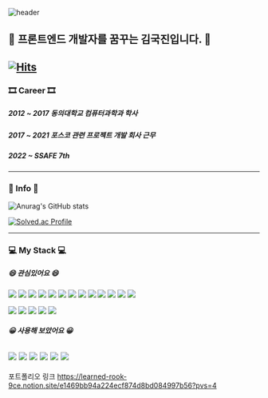 ![header](https://capsule-render.vercel.app/api?type=waving&color=auto&height=300&section=header&text=KukJinKim%20GitHub&fontSize=70)  
 ## 🌱 프론트엔드 개발자를 꿈꾸는 김국진입니다. 🌱
[![Hits](https://hits.seeyoufarm.com/api/count/incr/badge.svg?url=https%3A%2F%2Fgithub.com%2FKukJinKim0211&count_bg=%239AE77F&title_bg=%235FC056&icon=&icon_color=%23E7E7E7&title=hits&edge_flat=false)](https://hits.seeyoufarm.com)
 --------
 ### 🎞 Career 🎞
 ##### 2012 ~ 2017 동의대학교 컴퓨터과학과 학사
 
 ##### 2017 ~ 2021 포스코 관련 프로젝트 개발 회사 근무
 
 ##### 2022 ~ SSAFE 7th
 -----
 ### 📃 Info 📃
 ![Anurag's GitHub stats](https://github-readme-stats.vercel.app/api?username=KukjinKim0211&show_icons=true&theme=radical)
 
 [![Solved.ac Profile](http://mazassumnida.wtf/api/generate_badge?boj=kimdev)](https://solved.ac/kimdev)
 
-----
### 💻 My Stack 💻<br>

##### 😄 관심있어요 😄
<img src="https://img.shields.io/badge/HTML5-E34F26?style=flat&logo=HTML5&logoColor=white"/> <img src="https://img.shields.io/badge/CSS3-1572B6?style=flat&logo=CSS3&logoColor=white"/> <img src="https://img.shields.io/badge/JavaScript-F7DF1E?style=flat&logo=JavaScript&logoColor=white"/> <img src="https://img.shields.io/badge/TypeScript-3178C6?style=flat&logo=TypeScript&logoColor=white"/> <img src="https://img.shields.io/badge/React-61DAFB?style=flat&logo=React&logoColor=white"/> <img src="https://img.shields.io/badge/CreateReactApp-09D3AC?style=flat&logo=CreateReactApp&logoColor=white"/> 
<img src="https://img.shields.io/badge/Vue.js-4FC08D?style=flat&logo=Vue.js&logoColor=white"/> <img src="https://img.shields.io/badge/Axios-5A29E4?style=flat&logo=Axios&logoColor=white"/> <img src="https://img.shields.io/badge/Bable-F9DC3E?style=flat&logo=Babel&logoColor=white"/> <img src="https://img.shields.io/badge/ESLint-4B32C3?style=flat&logo=ESLint&logoColor=white"/> <img src="https://img.shields.io/badge/Node.js-339933?style=flat&logo=Node.js&logoColor=white"/> <img src="https://img.shields.io/badge/ts-node-3178C6?style=flat&logo=ts-node&logoColor=white"/> <img src="https://img.shields.io/badge/Express-000000?style=flat&logo=Express&logoColor=white"/> 

<img src="https://img.shields.io/badge/Git-F05032?style=flat&logo=Git&logoColor=white"/> <img src="https://img.shields.io/badge/GitHub-181717?style=flat&logo=GitHub&logoColor=white"/> <img src="https://img.shields.io/badge/GitLab-Fc6D26?style=flat&logo=GitLab&logoColor=white"/> <img src="https://img.shields.io/badge/Figma-F24E1E?style=flat&logo=Figma&logoColor=white"/> <img src="https://img.shields.io/badge/JiraSoftware-0052cc?style=flat&logo=JiraSoftware&logoColor=white"/> 


##### 😀 사용해 보았어요 😀
<img src="https://img.shields.io/badge/C++-00599C?style=flat&logo=C++&logoColor=white"/> <img src="https://img.shields.io/badge/CSharp-00599C?style=flat&logo=CSharp&logoColor=white"/> <img src="https://img.shields.io/badge/SpringBoot-6DB33F?style=flat&logo=Spring&logoColor=white"/> <img src="https://img.shields.io/badge/jQuery-0769AD?style=flat&logo=jQuery&logoColor=white"/> <img src="https://img.shields.io/badge/MySQL-4479A1?style=flat&logo=MySQL&logoColor=white"/> <img src="https://img.shields.io/badge/Oracle-F80000?style=flat&logo=Oracle&logoColor=white"/> 
-----

포트폴리오 링크
https://learned-rook-9ce.notion.site/e1469bb94a224ecf874d8bd084997b56?pvs=4
